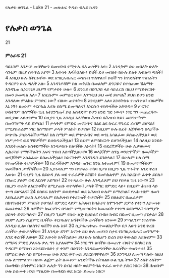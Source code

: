 ﻿
የሉቃስ ወንጌል - Luke 21 - መጽሐፍ ቅዱስ ብሉይ ኪዳን
# የሉቃስ ወንጌል
21
### ምዕራፍ 21
 ዓይኑንም አንሥቶ መባቸውን በመዝገብ የሚጥሉ ባለ ጠጎችን አየ።
2  አንዲትም ድሀ መበለት ሁለት ሳንቲም በዚያ ስትጥል አየና።
3  እውነት እላችኋለሁ፥ ይህች ድሀ መበለት ከሁሉ ይልቅ አብልጣ ጣለች፤
4  እነዚህ ሁሉ ከትርፋቸው ወደ እግዚአብሔር መዝገብ ጥለዋልና፤ ይህች ግን ከጕድለትዋ የነበራትን ትዳርዋን ሁሉ ጣለች አለ።
5  አንዳንዶቹም ስለ መቅደስ በመልካም ድንጋይና በተሰጠው ሽልማት እንዳጌጠ ሲነጋገሩ። ይህማ የምታዩት ሁሉ፥
6  ድንጋይ በድንጋይ ላይ ሳይፈርስ በዚህ የማይቀርበት ዘመን ይመጣል አለ።
7  እነርሱም። መምህር ሆይ፥ እንግዲህ ይህ መቼ ይሆናል? ይህስ ይሆን ዘንድ እንዳለው ምልክቱ ምንድር ነው? ብለው ጠየቁት።
8  እንዲህም አለ። እንዳትስቱ ተጠንቀቁ፤ ብዙዎች። እኔ ነኝ፥ ዘመኑም ቀርቦአል እያሉ በስሜ ይመጣሉና፤ እነርሱን ተከትላችሁ አትሂዱ።
9  ጦርንና ሁከትንም በሰማችሁ ጊዜ አትደንግጡ፤ ይህ አስቀድሞ ይሆን ዘንድ ግድ ነውና፥ ነገር ግን መጨረሻው ወዲያው አይሆንም።
10  በዚያን ጊዜ እንዲህ አላቸው። ሕዝብ በሕዝብ ላይ፥ መንግሥትም በመንግሥት ላይ ይነሣል፤
11  ታላቅም የምድር መናወጥና በልዩ ልዩ ስፍራ ቸነፈር ራብም ይሆናል፤ የሚያስፈራም ነገር ከሰማይም ታላቅ ምልክት ይሆናል።
12  ከዚህም ሁሉ በፊት እጃቸውን በላያችሁ ይጭናሉ ያሳድዱአችሁማል፤ ስለ ስሜም ወደ ምኵራብና ወደ ወኅኒ አሳልፈው ይሰጡአችኋል፥ ወደ ነገሥታትና ወደ ገዥዎችም ይወስዱአችኋል፤
13  ይህም ለምስክርነት ይሆንላችኋል።
14  ሰለዚህ እንዴት እንድትመልሱ አስቀድማችሁ እንዳታስቡ በልባችሁ አኑሩት፤
15  ወደረኞቻችሁ ሁሉ ሊቃወሙና ሊከራከሩ የማይችሉትን አፍና ጥበብ እሰጣችኋለሁና።
16  ወላጆችም ስንኳ ወንድሞችም ዘመዶችም ወዳጆችም አሳልፈው ይሰጡአችኋል፥ ከእናንተም አንዳንዱን ይገድላሉ፤
17  በሁሉም ስለ ስሜ የተጠላችሁ ትሆናላችሁ።
18  ከራሳችሁም አንዲት ጠጉር ስንኳ አትጠፋም፤
19  በመታገሣችሁም ነፍሳችሁን ታገኛላችሁ።
20  ኢየሩሳሌም ግን በጭፍራ ተከባ ስታዩ በዚያን ጊዜ ጥፋትዋ እንደ ቀረበ እወቁ።
21  የዚያን ጊዜ በይሁዳ ያሉ ወደ ተራራዎች ይሽሹ፥ በመካከልዋም ያሉ ከእርስዋ ፈቀቅ ይበሉ፥ በገጠር ያሉም ወደ እርስዋ አይግቡ፤
22  የተጻፈው ሁሉ እንዲፈጸም ይህ የበቀል ጊዜ ነውና።
23  በዚያን ወራት ለእርጕዞችና ለሚያጠቡ ወዮላቸው፤ ታላቅ ችግር በምድር ላይ፥ በዚህም ሕዝብ ላይ ቍጣ ይሆናልና፤
24  በሰይፍ ስለትም ይወድቃሉ፤ ወደ አሕዛብ ሁሉም ይማረካሉ፤ የአሕዛብም ዘመን እስኪፈጸም ድረስ ኢየሩሳሌም በአሕዛብ የተረገጠች ትሆናለች።
25  በፀሐይና በጨረቃም በከዋክብትም ምልክት ይሆናል፤ በምድር ላይም አሕዛብ ከባሕሩና ከሞገዱም ድምፅ የተነሣ እያመነቱ ይጨነቃሉ፤
26  ሰዎችም ከፍርሃትና በዓለም የሚመጣበትን ከመጠበቅ የተነሣ ይደክማሉ፤ የሰማያት ኃይላት ይናወጣሉና።
27  በዚያን ጊዜም የሰው ልጅ በኃይልና በብዙ ክብር በደመና ሲመጣ ያዩታል።
28  ይህም ሊሆን ሲጀምር ቤዛችሁ ቀርቦአልና አሻቅባችሁ ራሳችሁን አንሡ።
29  ምሳሌንም ነገራቸው እንዲህ ሲል። በለስንና ዛፎችን ሁሉ እዩ፤
30  ሲያቈጠቍጡ ተመልክታችሁ በጋ አሁን እንደ ቀረበ ራሳችሁ ታውቃላችሁ።
31  እንዲሁ ደግሞ እናንተ ይህ ሁሉ መሆኑን ስታዩ የእግዚአብሔር መንግሥት እንደ ቀረበች እወቁ።
32  እውነት እላችኋለሁ፥ ይህ ሁሉ እስኪሆን ድረስ ይህ ትውልድ አያልፍም።
33  ሰማይና ምድር ያልፋሉ ቃሌ ግን አያልፍም።
34  ነገር ግን ልባችሁ በመጠጥ ብዛትና በስካር ስለ ትዳርም በማሰብ እንዳይከብድ፥ ያ ቀንም በድንገት እንዳይመጣባችሁ ለራሳችሁ ተጠንቀቁ፤
35  በምድር ሁሉ ላይ በሚቀመጡ ሁሉ እንደ ወጥመድ ይደርስባቸዋልና።
36  እንግዲህ ሊመጣ ካለው ከዚህ ሁሉ ለማምለጥ፥ በሰው ልጅም ፊት ለመቆም እንድትችሉ ስትጸልዩ ሁል ጊዜ ትጉ።
37  ዕለት ዕለትም በመቅደስ ያስተምር ነበር፥ ሌሊት ግን ደብረ ዘይት ወደምትባል ተራራ ወጥቶ ያድር ነበር።
38  ሕዝቡም ሁሉ ይሰሙት ዘንድ ማልደው በመቅደስ ወደ እርሱ ይመጡ ነበር። 
